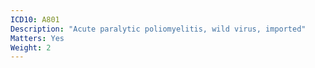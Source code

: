 ```yaml
---
ICD10: A801
Description: "Acute paralytic poliomyelitis, wild virus, imported"
Matters: Yes
Weight: 2
---
```


